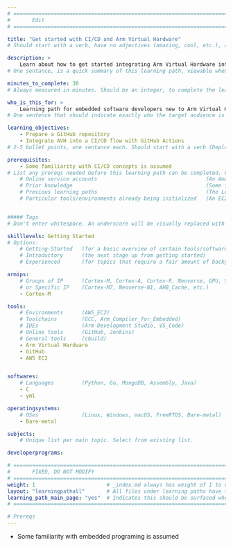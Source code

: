 ```yaml
---
# ================================================================================
#       Edit
# ================================================================================

title: "Get started with CI/CD and Arm Virtual Hardware"
# Should start with a verb, have no adjectives (amazing, cool, etc.), and be as concise as possible.

description: >
    Learn about how to get started integrating Arm Virtual Hardware into a GitHub CI/CD development flow.
# One sentance, is a quick summary of this learning path, viewable when searching through all learning paths. 

minutes_to_complete: 30   
# Always measured in minutes. Should be an integer, to complete the learning path (not just read it).

who_is_this_for: >
    Learning path for embedded software developers new to Arm Virtual Hardware to get familiar with main features.
# One sentence that should indicate exactly who the target audience is (developers in X industries using Y tools/software for Z use-case).

learning_objectives: 
    - Prepare a GitHub repository
    - Integrate AVH into a CI/CD flow with GitHub Actions
# 2-5 bullet points, one sentance each. Should start with a verb (Deploy, Measure) and indicate the value of the objective if possible.

prerequisites:
    - Some familiarity with CI/CD concepts is assumed
# List any prereqs needed before this learning path can be completed. Can include:
    # Online service accounts                                   (An Amazon Web Services account)
    # Prior knowledge                                           (Some familiarity with embedded programing)
    # Previous learning paths                                   (The Learning Path: Getting Started with Arm Virtual Hardware)
    # Particular tools/environments already being initialized   (An EC2 instance with AVH installed)


##### Tags
# Don't enter whitespace. An underscore will be visually replaced with whitespace.

skilllevels: Getting Started
# Options:
    # Getting-Started   (for a basic overview of certain tools/softwares/topics)
    # Introductory      (the next stage up from getting started)
    # Experienced       (for topics that require a fair amount of background knowledge in tools/softwares/topics to complete)

armips:
    # Groups of IP      (Cortex-M, Cortex-A, Cortex-R, Neoverse, GPU, System IP, etc.)
    # or Specific IP    (Cortex-M7, Neoverse-N1, AHB_Cache, etc.)
    - Cortex-M

tools:
    # Environments      (AWS_EC2)
    # Toolchains        (GCC, Arm_Compiler_for_Embedded)
    # IDEs              (Arm Development Studio, VS_Code)
    # Online tools      (GitHub, Jenkins)
    # General tools     (cbuild)
    - Arm Virtual Hardware
    - GitHub
    - AWS EC2


softwares:
    # Languages         (Python, Go, MongoDB, Assembly, Java)
    - C
    - yml

operatingsystems:
    # OSes              (Linux, Windows, macOS, FreeRTOS, Bare-metal)
    - Bare-metal

subjects:
    # Unique list per main topic. Select from existing list.

developerprograms:

# ================================================================================
#       FIXED, DO NOT MODIFY
# ================================================================================
weight: 1                       # _index.md always has weight of 1 to order correctly
layout: "learningpathall"       # All files under learning paths have this same wrapper
learning_path_main_page: "yes"  # Indicates this should be surfaced when looking for related content. Only set for _index.md of learning path content.
# ================================================================================

# Prereqs
---
```

- Some familiarity with embedded programing is assumed
